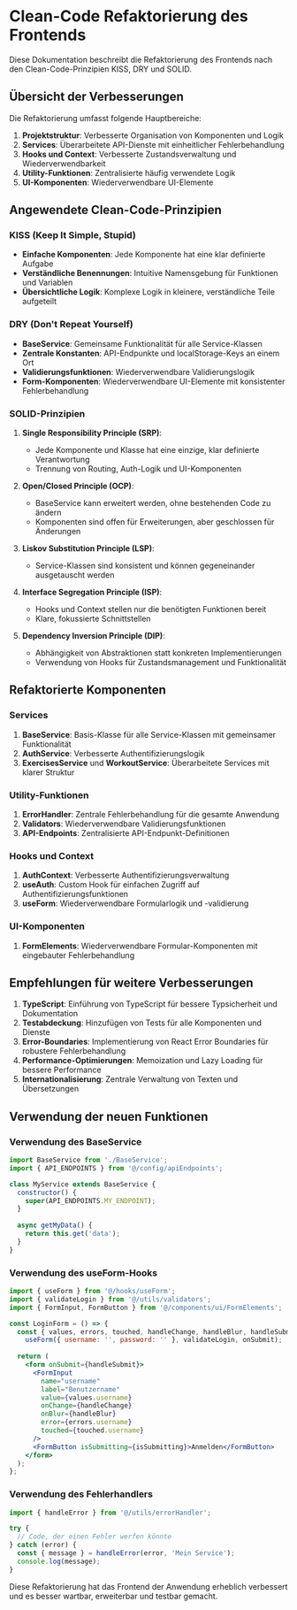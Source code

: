 # Clean-Code Refaktorierung des Frontends

Diese Dokumentation beschreibt die Refaktorierung des Frontends nach den Clean-Code-Prinzipien KISS, DRY und SOLID.

## Übersicht der Verbesserungen

Die Refaktorierung umfasst folgende Hauptbereiche:

1. **Projektstruktur**: Verbesserte Organisation von Komponenten und Logik
2. **Services**: Überarbeitete API-Dienste mit einheitlicher Fehlerbehandlung
3. **Hooks und Context**: Verbesserte Zustandsverwaltung und Wiederverwendbarkeit
4. **Utility-Funktionen**: Zentralisierte häufig verwendete Logik
5. **UI-Komponenten**: Wiederverwendbare UI-Elemente

## Angewendete Clean-Code-Prinzipien

### KISS (Keep It Simple, Stupid)

- **Einfache Komponenten**: Jede Komponente hat eine klar definierte Aufgabe
- **Verständliche Benennungen**: Intuitive Namensgebung für Funktionen und Variablen
- **Übersichtliche Logik**: Komplexe Logik in kleinere, verständliche Teile aufgeteilt

### DRY (Don't Repeat Yourself)

- **BaseService**: Gemeinsame Funktionalität für alle Service-Klassen
- **Zentrale Konstanten**: API-Endpunkte und localStorage-Keys an einem Ort
- **Validierungsfunktionen**: Wiederverwendbare Validierungslogik
- **Form-Komponenten**: Wiederverwendbare UI-Elemente mit konsistenter Fehlerbehandlung

### SOLID-Prinzipien

1. **Single Responsibility Principle (SRP)**:
   - Jede Komponente und Klasse hat eine einzige, klar definierte Verantwortung
   - Trennung von Routing, Auth-Logik und UI-Komponenten

2. **Open/Closed Principle (OCP)**:
   - BaseService kann erweitert werden, ohne bestehenden Code zu ändern
   - Komponenten sind offen für Erweiterungen, aber geschlossen für Änderungen

3. **Liskov Substitution Principle (LSP)**:
   - Service-Klassen sind konsistent und können gegeneinander ausgetauscht werden

4. **Interface Segregation Principle (ISP)**:
   - Hooks und Context stellen nur die benötigten Funktionen bereit
   - Klare, fokussierte Schnittstellen

5. **Dependency Inversion Principle (DIP)**:
   - Abhängigkeit von Abstraktionen statt konkreten Implementierungen
   - Verwendung von Hooks für Zustandsmanagement und Funktionalität

## Refaktorierte Komponenten

### Services

1. **BaseService**: Basis-Klasse für alle Service-Klassen mit gemeinsamer Funktionalität
2. **AuthService**: Verbesserte Authentifizierungslogik
3. **ExercisesService** und **WorkoutService**: Überarbeitete Services mit klarer Struktur

### Utility-Funktionen

1. **ErrorHandler**: Zentrale Fehlerbehandlung für die gesamte Anwendung
2. **Validators**: Wiederverwendbare Validierungsfunktionen
3. **API-Endpoints**: Zentralisierte API-Endpunkt-Definitionen

### Hooks und Context

1. **AuthContext**: Verbesserte Authentifizierungsverwaltung
2. **useAuth**: Custom Hook für einfachen Zugriff auf Authentifizierungsfunktionen
3. **useForm**: Wiederverwendbare Formularlogik und -validierung

### UI-Komponenten

1. **FormElements**: Wiederverwendbare Formular-Komponenten mit eingebauter Fehlerbehandlung

## Empfehlungen für weitere Verbesserungen

1. **TypeScript**: Einführung von TypeScript für bessere Typsicherheit und Dokumentation
2. **Testabdeckung**: Hinzufügen von Tests für alle Komponenten und Dienste
3. **Error-Boundaries**: Implementierung von React Error Boundaries für robustere Fehlerbehandlung
4. **Performance-Optimierungen**: Memoization und Lazy Loading für bessere Performance
5. **Internationalisierung**: Zentrale Verwaltung von Texten und Übersetzungen

## Verwendung der neuen Funktionen

### Verwendung des BaseService

```jsx
import BaseService from './BaseService';
import { API_ENDPOINTS } from '@/config/apiEndpoints';

class MyService extends BaseService {
  constructor() {
    super(API_ENDPOINTS.MY_ENDPOINT);
  }
  
  async getMyData() {
    return this.get('data');
  }
}
```

### Verwendung des useForm-Hooks

```jsx
import { useForm } from '@/hooks/useForm';
import { validateLogin } from '@/utils/validators';
import { FormInput, FormButton } from '@/components/ui/FormElements';

const LoginForm = () => {
  const { values, errors, touched, handleChange, handleBlur, handleSubmit, isSubmitting } = 
    useForm({ username: '', password: '' }, validateLogin, onSubmit);
    
  return (
    <form onSubmit={handleSubmit}>
      <FormInput
        name="username"
        label="Benutzername"
        value={values.username}
        onChange={handleChange}
        onBlur={handleBlur}
        error={errors.username}
        touched={touched.username}
      />
      <FormButton isSubmitting={isSubmitting}>Anmelden</FormButton>
    </form>
  );
};
```

### Verwendung des Fehlerhandlers

```jsx
import { handleError } from '@/utils/errorHandler';

try {
  // Code, der einen Fehler werfen könnte
} catch (error) {
  const { message } = handleError(error, 'Mein Service');
  console.log(message);
}
```

Diese Refaktorierung hat das Frontend der Anwendung erheblich verbessert und es besser wartbar, erweiterbar und testbar gemacht.
